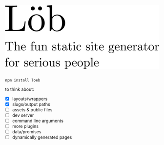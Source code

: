 # ![Löb](etc/logo.svg)

`npm install loeb`

to think about:

- [x] layouts/wrappers
- [x] slugs/output paths
- [ ] assets & public files
- [ ] dev server
- [ ] command line arguments
- [ ] more plugins
- [ ] data/promises
- [ ] dynamically generated pages
